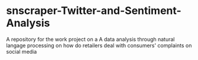 # snscraper-Twitter-and-Sentiment-Analysis
A repository for the work project on a A data analysis through natural langage processing on how do retailers deal with consumers' complaints on social media
